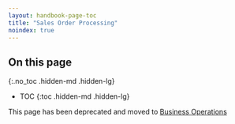 ```yaml
---
layout: handbook-page-toc
title: "Sales Order Processing"
noindex: true
---
```


## On this page
{:.no_toc .hidden-md .hidden-lg}

- TOC
{:toc .hidden-md .hidden-lg}

This page has been deprecated and moved to [Business Operations](/handbook/business-ops/order-processing/)
